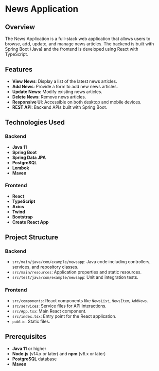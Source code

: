# News Application

## Overview

The News Application is a full-stack web application that allows users to browse, add, update, and manage news articles. The backend is built with Spring Boot (Java) and the frontend is developed using React with TypeScript.

## Features

- **View News**: Display a list of the latest news articles.
- **Add News**: Provide a form to add new news articles.
- **Update News**: Modify existing news articles.
- **Delete News**: Remove news articles.
- **Responsive UI**: Accessible on both desktop and mobile devices.
- **REST API**: Backend APIs built with Spring Boot.

## Technologies Used

### Backend

- **Java 11**
- **Spring Boot**
- **Spring Data JPA**
- **PostgreSQL**
- **Lombok**
- **Maven**

### Frontend

- **React**
- **TypeScript**
- **Axios**
- **Twind**
- **Bootstrap**
- **Create React App**

## Project Structure

### Backend

- `src/main/java/com/example/newsapp`: Java code including controllers, services, and repository classes.
- `src/main/resources`: Application properties and static resources.
- `src/test/java/com/example/newsapp`: Unit and integration tests.

### Frontend

- `src/components`: React components like `NewsList`, `NewsItem`, `AddNews`.
- `src/services`: Service files for API interactions.
- `src/App.tsx`: Main React component.
- `src/index.tsx`: Entry point for the React application.
- `public`: Static files.

## Prerequisites

- **Java 11** or higher
- **Node.js** (v14.x or later) and **npm** (v6.x or later)
- **PostgreSQL** database
- **Maven**

